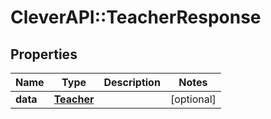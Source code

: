 # CleverAPI::TeacherResponse

## Properties
Name | Type | Description | Notes
------------ | ------------- | ------------- | -------------
**data** | [**Teacher**](Teacher.md) |  | [optional] 


